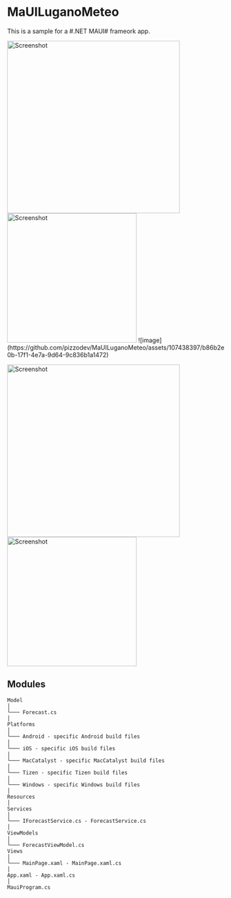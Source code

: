# MaUILuganoMeteo

This is a sample for a #.NET MAUI# frameork app.

<p float="center">
  <img width="400" alt="Screenshot" src="/readme_images/apps.png">
  <img width="300" alt="Screenshot" src="/readme_images/cm_multi.png">
  ![image](https://github.com/pizzodev/MaUILuganoMeteo/assets/107438397/b86b2e0b-17f1-4e7a-9d64-9c836b1a1472)

</p>

<p float="left">
   <img width="400" alt="Screenshot" src="/readme_images/techstack.png">
   <img width="300" alt="Screenshot" src="/readme_images/tech_stack2.png">
</p>

## Modules

```
Model   
│
└─── Forecast.cs
│
Platforms
│
└─── Android - specific Android build files
│
└─── iOS - specific iOS build files
│
└─── MacCatalyst - specific MacCatalyst build files
│
└─── Tizen - specific Tizen build files
│
└─── Windows - specific Windows build files
│
Resources
│
Services
│
└─── IForecastService.cs - ForecastService.cs
│
ViewModels
│
└─── ForecastViewModel.cs
Views
│
└─── MainPage.xaml - MainPage.xaml.cs
│
App.xaml - App.xaml.cs
│
MauiProgram.cs
```





